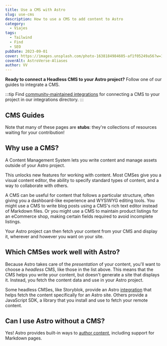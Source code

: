 ```yaml
---
title: Use a CMS with Astro
slug: use-cms
description: How to use a CMS to add content to Astro
category:
  - Viajes
tags:
  - Tailwind
  - Find
  - SEO
pubDate: 2023-09-01
cover: https://images.unsplash.com/photo-1638184984605-af1f05249a56?w=1960&h=1102&auto=format&fit=crop&q=60&ixlib=rb-4.0.3&ixid=M3wxMjA3fDB8MHxzZWFyY2h8MzV8fGJsYWNrfGVufDB8MHwwfHx8Mg%3D%3D
coverAlt: AstroVerse-Aliases
author: VV
---
```


**Ready to connect a Headless CMS to your Astro project?** Follow one of our guides to integrate a CMS.

:::tip
Find [community-maintained integrations](https://astro.build/integrations/?search=cms) for connecting a CMS to your project in our integrations directory.
:::

## CMS Guides

Note that many of these pages are **stubs**: they're collections of resources waiting for your contribution!

<CMSGuidesNav />

## Why use a CMS?

A Content Management System lets you write content and manage assets outside of your Astro project.

This unlocks new features for working with content. Most CMSes give you a visual content editor, the ability to specify standard types of content, and a way to collaborate with others.

A CMS can be useful for content that follows a particular structure, often giving you a dashboard-like experience and WYSIWYG editing tools. You might use a CMS to write blog posts using a CMS's rich text editor instead of Markdown files. Or you might use a CMS to maintain product listings for an eCommerce shop, making certain fields required to avoid incomplete listings.

Your Astro project can then fetch your content from your CMS and display it, wherever and however you want on your site.

## Which CMSes work well with Astro?

Because Astro takes care of the _presentation_ of your content, you'll want to choose a _headless_ CMS, like those in the list above. This means that the CMS helps you write your content, but doesn't generate a site that displays it. Instead, you fetch the content data and use in your Astro project.

Some headless CMSes, like Storyblok, provide an Astro [integration](/en/guides/integrations-guide/) that helps fetch the content specifically for an Astro site. Others provide a JavaScript SDK, a library that you install and use to fetch your remote content.

## Can I use Astro without a CMS?

Yes! Astro provides built-in ways to [author content](/en/guides/content/), including support for Markdown pages.
